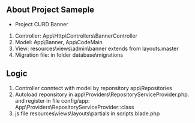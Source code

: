 

## About Project Sameple

- Project CURD Banner
1. Controller: App\Http\Controllers\BannerController
2. Model: App\Banner, App\CodeMain
3. View: resources\views\admin\banner extends from layouts.master
4. Migration file: in folder database\migrations

## Logic
1. Controller conntect with model by reponsitory app\Repositories
2. Autoload reponsitory in app\Providers\RepositoryServiceProvider.php. and register in file config/app: App\Providers\RepositoryServiceProvider::class
3. js file resources\views\layouts\partials in scripts.blade.php

